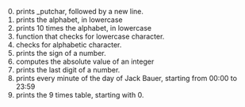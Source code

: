 0. prints _putchar, followed by a new line.
1. prints the alphabet, in lowercase
2. prints 10 times the alphabet, in lowercase
3. function that checks for lowercase character.
4. checks for alphabetic character.
5. prints the sign of a number.
6. computes the absolute value of an integer
7. prints the last digit of a number.
8. prints every minute of the day of Jack Bauer, starting from 00:00 to 23:59
9. prints the 9 times table, starting with 0.
